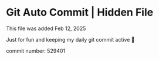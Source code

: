 # Git Auto Commit | Hidden File

This file was added Feb 12, 2025

Just for fun and keeping my daily git commit active 🤪

commit number: 529401
